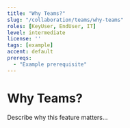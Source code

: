 ```yaml
---
title: "Why Teams?"
slug: "/collaboration/teams/why-teams"
roles: [KeyUser, EndUser, IT]
level: intermediate
license: ''
tags: [example]
accent: default
prereqs:
  - "Example prerequisite"
---
```


# Why Teams?

Describe why this feature matters...
